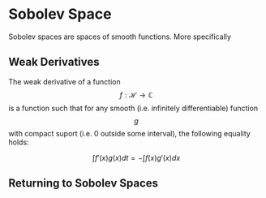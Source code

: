# Sobolev Space

Sobolev spaces are spaces of smooth functions. More specifically

## Weak Derivatives

The weak derivative of a function $$f: \mathcal{H} \rightarrow \mathbb{C}$$
is a function such that for any smooth (i.e. infinitely differentiable)
function $$g$$ with compact suport (i.e. 0 outside some interval), the 
following equality holds:

$$\int f'(x) g(x) dt = - \int f(x) g'(x) dx$$



## Returning to Sobolev Spaces